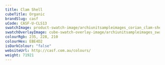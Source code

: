 ```yaml
---
title: Clam Shell
cubeTitle: Organic
brandSlug: casf
uCode: CASF-U-CLS13
swatchImage: product-swatch-image/archiunitsampleimages_corian_clam-shell.jpg
swatchOverlayImage: cube-swatch-overlay-image/archiunitsampleimages_swatch-overlay_corian.png
colourRgb: 235, 228, 210
colourHex: EBE4D2
isDarkColour: "false"
websiteUrl: http://casf.com.au/colours/
weight: 71921
---
```

